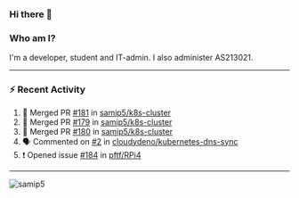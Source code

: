 ### Hi there 👋

### Who am I?
I'm a developer, student and IT-admin. I also administer AS213021.

---
### :zap: Recent Activity
<!--START_SECTION:activity-->
1. 🎉 Merged PR [#181](https://github.com/samip5/k8s-cluster/pull/181) in [samip5/k8s-cluster](https://github.com/samip5/k8s-cluster)
2. 🎉 Merged PR [#179](https://github.com/samip5/k8s-cluster/pull/179) in [samip5/k8s-cluster](https://github.com/samip5/k8s-cluster)
3. 🎉 Merged PR [#180](https://github.com/samip5/k8s-cluster/pull/180) in [samip5/k8s-cluster](https://github.com/samip5/k8s-cluster)
4. 🗣 Commented on [#2](https://github.com/cloudydeno/kubernetes-dns-sync/issues/2) in [cloudydeno/kubernetes-dns-sync](https://github.com/cloudydeno/kubernetes-dns-sync)
5. ❗️ Opened issue [#184](https://github.com/pftf/RPi4/issues/184) in [pftf/RPi4](https://github.com/pftf/RPi4)
<!--END_SECTION:activity-->
---

<img align="center" src="https://github-readme-stats.vercel.app/api?username=samip5&show_icons=true" alt="samip5" />
